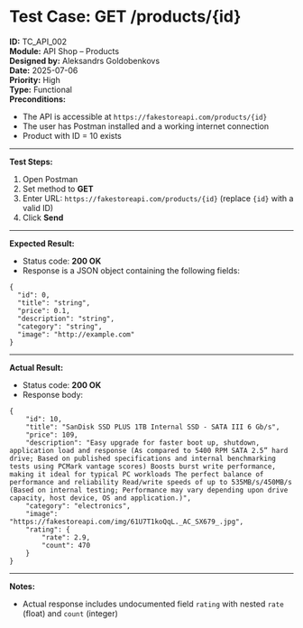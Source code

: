 # Test Case: GET /products/{id}

**ID:** TC_API_002  
**Module:** API Shop – Products  
**Designed by:** Aleksandrs Goldobenkovs  
**Date:** 2025-07-06  
**Priority:** High  
**Type:** Functional  
**Preconditions:**  
- The API is accessible at `https://fakestoreapi.com/products/{id}`  
- The user has Postman installed and a working internet connection  
- Product with ID = 10 exists
  
---

**Test Steps:**

1. Open Postman  
2. Set method to **GET**  
3. Enter URL: `https://fakestoreapi.com/products/{id}` (replace `{id}` with a valid ID)
4. Click **Send**

---

**Expected Result:**  
- Status code: **200 OK**  
- Response is a JSON object containing the following fields:
 
```
{
  "id": 0,
  "title": "string",
  "price": 0.1,
  "description": "string",
  "category": "string",
  "image": "http://example.com"
}
```
---

**Actual Result:**  
- Status code: **200 OK**  
- Response body:
  
```
{
    "id": 10,
    "title": "SanDisk SSD PLUS 1TB Internal SSD - SATA III 6 Gb/s",
    "price": 109,
    "description": "Easy upgrade for faster boot up, shutdown, application load and response (As compared to 5400 RPM SATA 2.5” hard drive; Based on published specifications and internal benchmarking tests using PCMark vantage scores) Boosts burst write performance, making it ideal for typical PC workloads The perfect balance of performance and reliability Read/write speeds of up to 535MB/s/450MB/s (Based on internal testing; Performance may vary depending upon drive capacity, host device, OS and application.)",
    "category": "electronics",
    "image": "https://fakestoreapi.com/img/61U7T1koQqL._AC_SX679_.jpg",
    "rating": {
        "rate": 2.9,
        "count": 470
    }
}
```
---

**Notes:**  
- Actual response includes undocumented field `rating` with nested `rate` (float) and `count` (integer)
 
